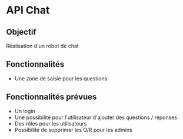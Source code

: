 # API Chat
## Objectif
Réalisation d'un robot de chat

## Fonctionnalités
- Une zone de saisie pour les questions

## Fonctionnalités prévues
- Un login
- Une possibilité pour l'utilisateur d'ajouter des questions / réponses
- Des rôles pour les utilisateurs
- Possibilité de supprimer les Q/R pour les admins